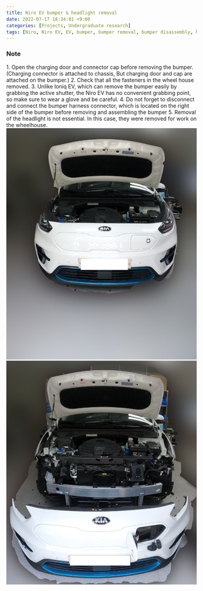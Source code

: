 ```yaml
---
title: Niro EV bumper & headlight removal
date: 2022-07-17 18:34:01 +9:00
categories: [Projects, Undergraduate research]
tags: [Niro, Niro EV, EV, bumper, bumper removal, bumper disassembly, headlight, kia niro, Kia]
---
```


<h3>Note</h3>
1. Open the charging door and connector cap before removing the bumper. (Charging connector is attached to chassis, But charging door and cap are attached on the bumper.)
2. Check that all the fasteners in the wheel house removed.
3. Unlike Ioniq EV, which can remove the bumper easily by grabbing the active shutter, the Niro EV has no convenient grabbing point, so make sure to wear a glove and be careful.
4. Do not forget to disconnect and connect the bumper harness connector, which is located on the right side of the bumper before removing and assembling the bumper
5. Removal of the headlight is not essential. In this case, they were removed for work on the wheelhouse.

<br>
<img src="/assets/img/NEV_Bumper/before.jpg">
<img src="/assets/img/NEV_Bumper/after.jpg">